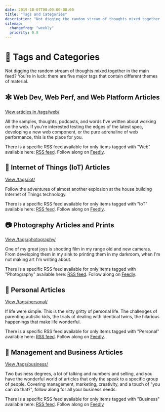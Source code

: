 ```yaml
---
date: 2019-10-07T00:00:00-08:00
title: "Tags and Categories"
description: "Not digging the random stream of thoughts mixed together in the main feed? You're in luck: there are five major tags that contain different themes of material."
sitemap:
  changefreq: "weekly"
  priority: 0.8
---
```


# 📰 Tags and Categories

Not digging the random stream of thoughts mixed together in the main feed? You're in luck: there are five major tags that contain different themes of material.

## 🕸️ Web Dev, Web Perf, and Web Platform Articles

<a href="/tags/web/">View articles in /tags/web/</a>

All the samples, thoughts, podcasts, and words I've written about working on the web. If you're interested testing the edges of the latest spec, developing a new web component, or the pure adrenaline of web performance, this is the place for you.

There is a specific RSS feed available for only items tagged with "Web" available here: <a href="/data/tags/web/index.xml" target="_blank">RSS feed</a>. Follow along on <a href='https://feedly.com/i/subscription/feed%2Fhttps%3A%2F%2Fjustinribeiro.com%2Fdata%tags%2Fweb%2Findex.xml' target='blank'>Feedly</a>.

## 🥽 Internet of Things (IoT) Articles

<a href="/tags/iot/">View /tags/iot/</a>

Follow the adventures of almost another explosion at the house building Internet of Things technology.

There is a specific RSS feed available for only items tagged with "IoT" available here: <a href="/data/tags/iot/index.xml" target="_blank">RSS feed</a>. Follow along on <a href='https://feedly.com/i/subscription/feed%2Fhttps%3A%2F%2Fjustinribeiro.com%2Fdata%tags%2Fiot%2Findex.xml' target='blank'>Feedly</a>.

## 📷 Photography Articles and Prints

<a href="/tags/photography/">View /tags/photography/</a>

One of my great joys is shooting film in my range old and new cameras. From developing them in my sink to printing them in my darkroom, when I'm not making art I'm writing about.

There is a specific RSS feed available for only items tagged with "Photography" available here: <a href="/data/tags/photography/index.xml" target="_blank">RSS feed</a>. Follow along on <a href='https://feedly.com/i/subscription/feed%2Fhttps%3A%2F%2Fjustinribeiro.com%2Fdata%tags%2Fphotography%2Findex.xml' target='blank'>Feedly</a>.

## 👨 Personal Articles

<a href="/tags/personal/">View /tags/personal/</a>

If life were simple. This is the nitty gritty of personal life. The challenges of parenting autistic kids, the trials of dealing with identical twins, the hilarious happenings that make life wonderful.

There is a specific RSS feed available for only items tagged with "Personal" available here: <a href="/data/tags/personal/index.xml" target="_blank">RSS feed</a>. Follow along on <a href='https://feedly.com/i/subscription/feed%2Fhttps%3A%2F%2Fjustinribeiro.com%2Fdata%tags%2Fpersonal%2Findex.xml' target='blank'>Feedly</a>.

## 👔 Management and Business Articles

<a href="/tags/business/">View /tags/business/</a>

Two business degrees, a lot of talking and numbers and selling, and you have the wonderful world of articles that only the speak to a specific group of people. Covering management, marketing, creativity, and a touch of "you can do that?", follow along for all your business needs.

There is a specific RSS feed available for only items tagged with "Business" available here: <a href="/data/tags/business/index.xml" target="_blank">RSS feed</a>. Follow along on <a href='https://feedly.com/i/subscription/feed%2Fhttps%3A%2F%2Fjustinribeiro.com%2Fdata%tags%2Fbusiness%2Findex.xml' target='blank'>Feedly</a>